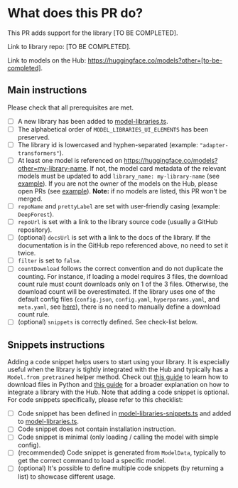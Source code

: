 # What does this PR do?

This PR adds support for the library [TO BE COMPLETED].

Link to library repo: [TO BE COMPLETED].

Link to models on the Hub: https://huggingface.co/models?other=[to-be-completed].

## Main instructions

Please check that all prerequisites are met.

- [ ] A new library has been added to [model-libraries.ts](https://github.com/huggingface/huggingface.js/blob/main/packages/tasks/src/model-libraries.ts#L60).
- [ ] The alphabetical order of `MODEL_LIBRARIES_UI_ELEMENTS` has been preserved.
- [ ] The library id is lowercased and hyphen-separated (example: `"adapter-transformers"`).
- [ ] At least one model is referenced on https://huggingface.co/models?other=my-library-name. If not, the model card metadata of the relevant models must be updated to add `library_name: my-library-name` (see [example](https://huggingface.co/google/gemma-scope/blob/main/README.md?code=true#L3)). If you are not the owner of the models on the Hub, please open PRs (see [example](https://huggingface.co/MCG-NJU/VFIMamba/discussions/1)). **Note:** if no models are listed, this PR won't be merged.
- [ ] `repoName` and `prettyLabel` are set with user-friendly casing (example: `DeepForest`).
- [ ] `repoUrl` is set with a link to the library source code (usually a GitHub repository).
- [ ] (optional) `docsUrl` is set with a link to the docs of the library. If the documentation is in the GitHub repo referenced above, no need to set it twice.
- [ ] `filter` is set to `false`.
- [ ] `countDownload` follows the correct convention and do not duplicate the counting. For instance, if loading a model requires 3 files, the download count rule must count downloads only on 1 of the 3 files. Otherwise, the download count will be overestimated. If the library uses one of the default config files (`config.json`, `config.yaml`, `hyperparams.yaml`, and `meta.yaml`, see [here](https://huggingface.co/docs/hub/models-download-stats#which-are-the-query-files-for-different-libraries)), there is no need to manually define a download count rule.
- [ ] (optional) `snippets` is correctly defined. See check-list below.

## Snippets instructions

Adding a code snippet helps users to start using your library. It is especially useful when the library is tightly integrated with the Hub and typically has a `Model.from_pretrained` helper method. Check out [this guide](https://huggingface.co/docs/huggingface_hub/guides/download) to learn how to download files in Python and [this guide](https://huggingface.co/docs/huggingface_hub/guides/integrations) for a broader explanation on how to integrate a library with the Hub. Note that adding a code snippet is optional.
For code snippets specifically, please refer to this checklist:

- [ ] Code snippet has been defined in [model-libraries-snippets.ts](https://github.com/huggingface/huggingface.js/blob/main/packages/tasks/src/model-libraries-snippets.ts) and added to [model-libraries.ts](https://github.com/huggingface/huggingface.js/blob/main/packages/tasks/src/model-libraries.ts#L60).
- [ ] Code snippet does not contain installation instruction.
- [ ] Code snippet is minimal (only loading / calling the model with simple config).
- [ ] (recommended) Code snippet is generated from `ModelData`, typically to get the correct command to load a specific model.
- [ ] (optional) It's possible to define multiple code snippets (by returning a list) to showcase different usage.
